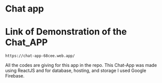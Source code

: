 # Chat app

# Link of Demonstration of the Chat_APP
    https://chat-app-68cee.web.app/

All the codes are giving for this app in the repo. This Chat-App was made using ReactJS and for database, hosting, and storage I used Google Firebase.
